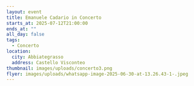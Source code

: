 ```yaml
---
layout: event
title: Emanuele Cadario in Concerto
starts_at: 2025-07-12T21:00:00
ends_at: ""
all_day: false
tags:
  - Concerto
location:
  city: Abbiategrasso
  address: Castello Visconteo
thumbnail: images/uploads/concerto3.png
flyer: images/uploads/whatsapp-image-2025-06-30-at-13.26.43-1-.jpeg
---
```

